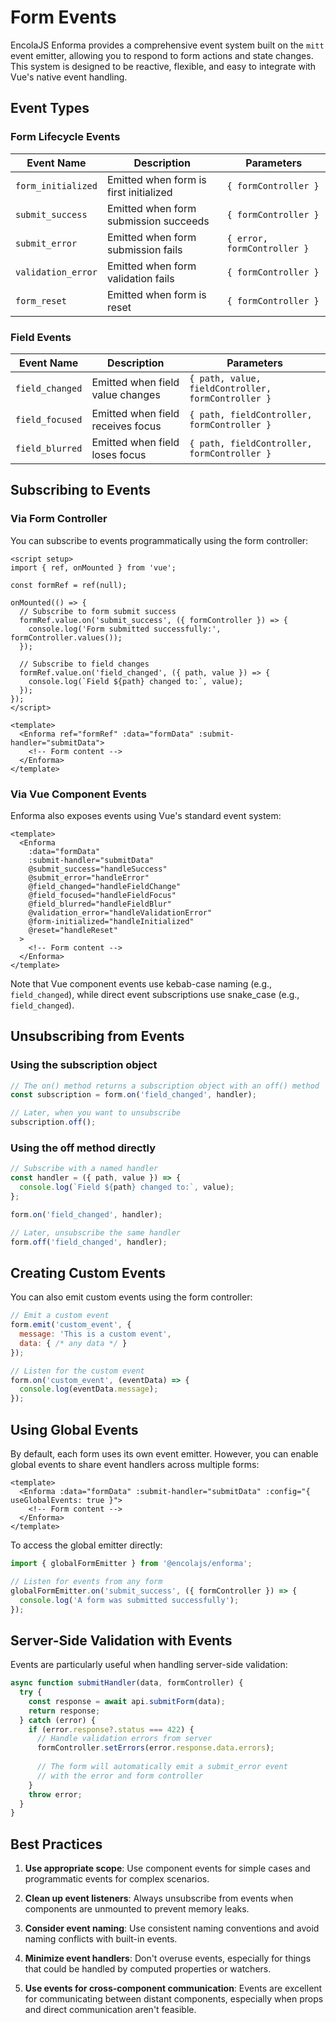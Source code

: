 # Form Events

<!-- 
This page should provide:
1. Comprehensive guide to the form event system
2. Available events and their usage
3. Event propagation and handling
4. Custom event implementation
5. Integration with Vue events
6. Advanced event patterns
7. Best practices and common patterns
-->

EncolaJS Enforma provides a comprehensive event system built on the `mitt` event emitter, allowing you to respond to form actions and state changes. This system is designed to be reactive, flexible, and easy to integrate with Vue's native event handling.

## Event Types

### Form Lifecycle Events

| Event Name | Description | Parameters |
|------------|-------------|------------|
| `form_initialized` | Emitted when form is first initialized | `{ formController }` |
| `submit_success` | Emitted when form submission succeeds | `{ formController }` |
| `submit_error` | Emitted when form submission fails | `{ error, formController }` |
| `validation_error` | Emitted when form validation fails | `{ formController }` |
| `form_reset` | Emitted when form is reset | `{ formController }` |

### Field Events

| Event Name | Description | Parameters |
|------------|-------------|------------|
| `field_changed` | Emitted when field value changes | `{ path, value, fieldController, formController }` |
| `field_focused` | Emitted when field receives focus | `{ path, fieldController, formController }` |
| `field_blurred` | Emitted when field loses focus | `{ path, fieldController, formController }` |

## Subscribing to Events

### Via Form Controller

You can subscribe to events programmatically using the form controller:

```vue
<script setup>
import { ref, onMounted } from 'vue';

const formRef = ref(null);

onMounted(() => {
  // Subscribe to form submit success
  formRef.value.on('submit_success', ({ formController }) => {
    console.log('Form submitted successfully:', formController.values());
  });
  
  // Subscribe to field changes
  formRef.value.on('field_changed', ({ path, value }) => {
    console.log(`Field ${path} changed to:`, value);
  });
});
</script>

<template>
  <Enforma ref="formRef" :data="formData" :submit-handler="submitData">
    <!-- Form content -->
  </Enforma>
</template>
```

### Via Vue Component Events

Enforma also exposes events using Vue's standard event system:

```vue
<template>
  <Enforma 
    :data="formData" 
    :submit-handler="submitData"
    @submit_success="handleSuccess"
    @submit_error="handleError"
    @field_changed="handleFieldChange"
    @field_focused="handleFieldFocus"
    @field_blurred="handleFieldBlur"
    @validation_error="handleValidationError"
    @form-initialized="handleInitialized"
    @reset="handleReset"
  >
    <!-- Form content -->
  </Enforma>
</template>
```

Note that Vue component events use kebab-case naming (e.g., `field_changed`), while direct event subscriptions use snake_case (e.g., `field_changed`).

## Unsubscribing from Events

### Using the subscription object

```javascript
// The on() method returns a subscription object with an off() method
const subscription = form.on('field_changed', handler);

// Later, when you want to unsubscribe
subscription.off();
```

### Using the off method directly

```javascript
// Subscribe with a named handler
const handler = ({ path, value }) => {
  console.log(`Field ${path} changed to:`, value);
};

form.on('field_changed', handler);

// Later, unsubscribe the same handler
form.off('field_changed', handler);
```

## Creating Custom Events

You can also emit custom events using the form controller:

```javascript
// Emit a custom event
form.emit('custom_event', { 
  message: 'This is a custom event',
  data: { /* any data */ }
});

// Listen for the custom event
form.on('custom_event', (eventData) => {
  console.log(eventData.message);
});
```

## Using Global Events

By default, each form uses its own event emitter. However, you can enable global events to share event handlers across multiple forms:

```vue
<template>
  <Enforma :data="formData" :submit-handler="submitData" :config="{ useGlobalEvents: true }">
    <!-- Form content -->
  </Enforma>
</template>
```

To access the global emitter directly:

```javascript
import { globalFormEmitter } from '@encolajs/enforma';

// Listen for events from any form
globalFormEmitter.on('submit_success', ({ formController }) => {
  console.log('A form was submitted successfully');
});
```

## Server-Side Validation with Events

Events are particularly useful when handling server-side validation:

```javascript
async function submitHandler(data, formController) {
  try {
    const response = await api.submitForm(data);
    return response;
  } catch (error) {
    if (error.response?.status === 422) {
      // Handle validation errors from server
      formController.setErrors(error.response.data.errors);
      
      // The form will automatically emit a submit_error event
      // with the error and form controller
    }
    throw error;
  }
}
```

## Best Practices

1. **Use appropriate scope**: Use component events for simple cases and programmatic events for complex scenarios.

2. **Clean up event listeners**: Always unsubscribe from events when components are unmounted to prevent memory leaks.

3. **Consider event naming**: Use consistent naming conventions and avoid naming conflicts with built-in events.

4. **Minimize event handlers**: Don't overuse events, especially for things that could be handled by computed properties or watchers.

5. **Use events for cross-component communication**: Events are excellent for communicating between distant components, especially when props and direct communication aren't feasible.